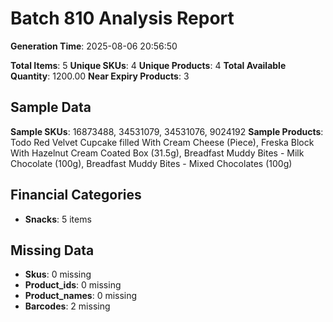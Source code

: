 # Batch 810 Analysis Report

**Generation Time**: 2025-08-06 20:56:50

**Total Items**: 5
**Unique SKUs**: 4
**Unique Products**: 4
**Total Available Quantity**: 1200.00
**Near Expiry Products**: 3

## Sample Data
**Sample SKUs**: 16873488, 34531079, 34531076, 9024192
**Sample Products**: Todo Red Velvet Cupcake filled With Cream Cheese (Piece), Freska Block With Hazelnut Cream Coated Box (31.5g), Breadfast Muddy Bites - Milk Chocolate (100g), Breadfast Muddy Bites - Mixed Chocolates (100g)

## Financial Categories
- **Snacks**: 5 items

## Missing Data
- **Skus**: 0 missing
- **Product_ids**: 0 missing
- **Product_names**: 0 missing
- **Barcodes**: 2 missing
